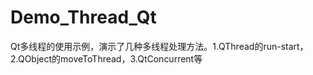 # Demo_Thread_Qt
Qt多线程的使用示例，演示了几种多线程处理方法。1.QThread的run-start，2.QObject的moveToThread，3.QtConcurrent等
